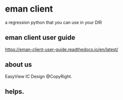 # eman client 
a regression python that you can use in your DIR
## eman client user guide
https://eman-client-user-guide.readthedocs.io/en/latest/
## about us
EasyView IC Design @CopyRight.
## helps.

